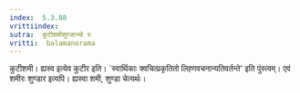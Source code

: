 ```yaml
---
index:  5.3.88
vrittiindex: 
sutra:  कुटीशमीशुण्जाभ्यो रः
vritti:  balamanorama 
---
```


कुटीशमी। ह्यस्व इत्येव कुटीर इति। `स्वार्थिकाः क्वचित्प्रकृतितो लिह्गवचनान्यतिवर्तन्ते' इति पुंस्त्वम्। एवं शमीरः शुण्डार इत्यपि। ह्यस्वा शमी, शुण्डा चेत्यर्थः। 

